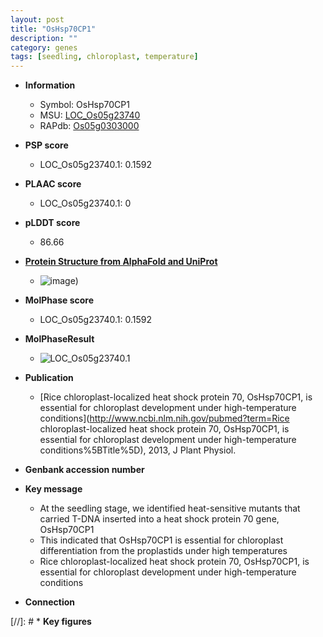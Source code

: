 ```yaml
---
layout: post
title: "OsHsp70CP1"
description: ""
category: genes
tags: [seedling, chloroplast, temperature]
---
```


* **Information**  
    + Symbol: OsHsp70CP1  
    + MSU: [LOC_Os05g23740](http://rice.plantbiology.msu.edu/cgi-bin/ORF_infopage.cgi?orf=LOC_Os05g23740)  
    + RAPdb: [Os05g0303000](http://rapdb.dna.affrc.go.jp/viewer/gbrowse_details/irgsp1?name=Os05g0303000)  

* **PSP score**  
    + LOC_Os05g23740.1: 0.1592 

* **PLAAC score**  
    + LOC_Os05g23740.1: 0 

* **pLDDT score**
    + 86.66

* **[Protein Structure from AlphaFold and UniProt](https://www.uniprot.org/uniprotkb/Q0DJB9/entry#structure)**
    + ![image](https://ricepsp.github.io/images/Q0/AF-Q0DJB9-F1.png))

* **MolPhase score**
    + LOC_Os05g23740.1: 0.1592

* **MolPhaseResult**
    + ![LOC_Os05g23740.1](https://ricepsp.github.io/pictures/LOC_Os05g/LOC_Os05g23740.1.png)

* **Publication**  
    + [Rice chloroplast-localized heat shock protein 70, OsHsp70CP1, is essential for chloroplast development under high-temperature conditions](http://www.ncbi.nlm.nih.gov/pubmed?term=Rice chloroplast-localized heat shock protein 70, OsHsp70CP1, is essential for chloroplast development under high-temperature conditions%5BTitle%5D), 2013, J Plant Physiol.

* **Genbank accession number**  

* **Key message**  
    + At the seedling stage, we identified heat-sensitive mutants that carried T-DNA inserted into a heat shock protein 70 gene, OsHsp70CP1
    + This indicated that OsHsp70CP1 is essential for chloroplast differentiation from the proplastids under high temperatures
    + Rice chloroplast-localized heat shock protein 70, OsHsp70CP1, is essential for chloroplast development under high-temperature conditions

* **Connection**  

[//]: # * **Key figures**  


